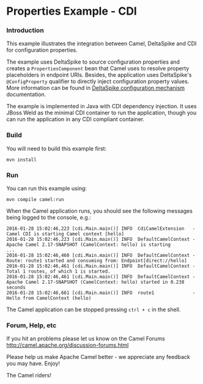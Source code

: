# Properties Example - CDI

### Introduction

This example illustrates the integration between Camel, DeltaSpike and CDI
for configuration properties.

The example uses DeltaSpike to source configuration properties and creates
a `PropertiesComponent` bean that Camel uses to resolve property placeholders
in endpoint URIs. Besides, the application uses DeltaSpike's `@ConfigProperty`
qualifier to directly inject configuration property values. More information
can be found in [DeltaSpike configuration mechanism][] documentation.

The example is implemented in Java with CDI dependency injection.
It uses JBoss Weld as the minimal CDI container to run the application,
though you can run the application in any CDI compliant container.

[DeltaSpike configuration mechanism]: http://deltaspike.apache.org/documentation/configuration.html

### Build

You will need to build this example first:

    mvn install

### Run

You can run this example using:

    mvn compile camel:run

When the Camel application runs, you should see the following messages
being logged to the console, e.g.:
```
2016-01-28 15:02:46,223 [cdi.Main.main()] INFO  CdiCamelExtension   - Camel CDI is starting Camel context [hello]
2016-01-28 15:02:46,223 [cdi.Main.main()] INFO  DefaultCamelContext - Apache Camel 2.17-SNAPSHOT (CamelContext: hello) is starting
...
2016-01-28 15:02:46,460 [cdi.Main.main()] INFO  DefaultCamelContext - Route: route1 started and consuming from: Endpoint[direct://hello]
2016-01-28 15:02:46,461 [cdi.Main.main()] INFO  DefaultCamelContext - Total 1 routes, of which 1 is started.
2016-01-28 15:02:46,461 [cdi.Main.main()] INFO  DefaultCamelContext - Apache Camel 2.17-SNAPSHOT (CamelContext: hello) started in 0.238 seconds
2016-01-28 15:02:46,661 [cdi.Main.main()] INFO  route1              - Hello from CamelContext (hello)
```

The Camel application can be stopped pressing `ctrl + c` in the shell.

### Forum, Help, etc

If you hit an problems please let us know on the Camel Forums
	<http://camel.apache.org/discussion-forums.html>

Please help us make Apache Camel better - we appreciate any feedback you may have. Enjoy!

The Camel riders!

